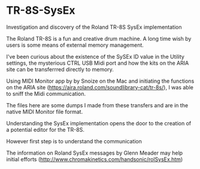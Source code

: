 # TR-8S-SysEx
Investigation and discovery of the Roland TR-8S SysEx implementation 

The Roland TR-8S is a fun and creative drum machine. A long time wish by users is some means of external memory management.

I've been curious about the existence of the SySEx ID value in the Utility settings, the mysterious CTRL USB Midi port and how the kits on the ARIA site can be transferrred directly to memory.

Using MIDI Monitor app by by Snoize on the Mac and initiating the functions on the ARIA site (https://aira.roland.com/soundlibrary-cat/tr-8s/), I was able to sniff the Midi communication.

The files here are some dumps I made from these transfers and are in the native MIDI Monitor file format.

Understanding the SysEx implementation opens the door to the creation of a potential editor for the TR-8S.

However first step is to understand the communication 

The information on Roland SysEx messages by Glenn Meader may help initial efforts (http://www.chromakinetics.com/handsonic/rolSysEx.htm)

